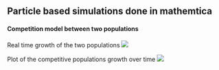 ## Particle based simulations done in mathemtica

#### Competition model between two populations

Real time growth of the two populations
![](https://github.com/yakeen15/amps/blob/main/senior/Particle-based-simulations-main/Competition%20model/New%20folder/test_gif(1).gif)

Plot of the competitive populations growth over time
![](https://github.com/yakeen15/amps/blob/main/senior/Particle-based-simulations-main/Competition%20model/New%20folder/test_gif(2).gif)
